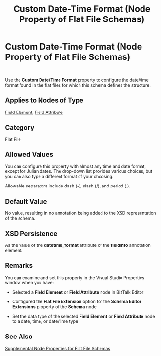 ﻿---
title: Custom Date-Time Format (Node Property of Flat File Schemas)
TOCTitle: Custom Date-Time Format (Node Property of Flat File Schemas)
ms:assetid: 83d3e688-40bc-4547-9ef1-c0f0554201df
ms:mtpsurl: https://msdn.microsoft.com/en-us/library/Aa561142(v=BTS.80)
ms:contentKeyID: 51529363
ms.date: 08/30/2017
mtps_version: v=BTS.80
---

# Custom Date-Time Format (Node Property of Flat File Schemas)

 

Use the **Custom Date/Time Format** property to configure the date/time format found in the flat files for which this schema defines the structure.

## Applies to Nodes of Type

[Field Element](field-element-node-properties.md), [Field Attribute](field-attribute-node-properties.md)

## Category

Flat File

## Allowed Values

You can configure this property with almost any time and date format, except for Julian dates. The drop-down list provides various choices, but you can also type a different format of your choosing.

Allowable separators include dash (-), slash (/), and period (.).

## Default Value

No value, resulting in no annotation being added to the XSD representation of the schema.

## XSD Persistence

As the value of the **datetime\_format** attribute of the **fieldInfo** annotation element.

## Remarks

You can examine and set this property in the Visual Studio Properties window when you have:

  - Selected a **Field Element** or **Field Attribute** node in BizTalk Editor

  - Configured the **Flat File Extension** option for the **Schema Editor Extensions** property of the **Schema** node

  - Set the data type of the selected **Field Element** or **Field Attribute** node to a date, time, or date/time type

## See Also

[Supplemental Node Properties for Flat File Schemas](supplemental-node-properties-for-flat-file-schemas.md)

